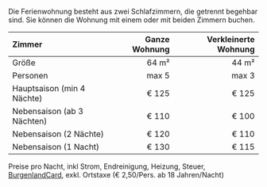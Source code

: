 Die Ferienwohnung besteht aus zwei Schlafzimmern, die getrennt begehbar sind.
Sie können die Wohnung mit einem oder mit beiden Zimmern buchen.

| Zimmer                      | Ganze Wohnung | Verkleinerte Wohnung |
| :-------------------------- | ------------: | -------------------: |
| Größe                       |         64 m² |                44 m² |
| Personen                    |         max 5 |                max 3 |
| Hauptsaison (min  4 Nächte) |         € 125 |                € 125 |
| Nebensaison (ab 3 Nächten)  |         € 110 |                € 100 |
| Nebensaison (2 Nächte)      |         € 120 |                € 110 |
| Nebensaison (1 Nacht)       |         € 130 |                € 115 |

Preise pro Nacht, inkl Strom, Endreinigung, Heizung, Steuer,
[BurgenlandCard](https://www.neusiedlersee.com/de/neusiedler-see-card/neusiedler-see-card.html),
exkl. Ortstaxe (€ 2,50/Pers. ab 18 Jahren/Nacht)
